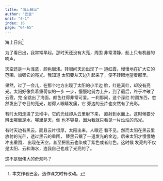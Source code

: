 ```yaml
---
title: "海上日出"
author: "巴金"
unit: "4-1"
index: 16
page: "64-65"
---
```


海上日出[^1]

[^1]: 本文作者巴金，选作课文时有改动。

为了看日出，我常常早起。那时天还没有大亮，周围
非常清静，船上只有机器的响声。

天空还是一片浅蓝，颜色很浅。转眼间天边出现了一
道红霞，慢慢地在扩大它的范围，加强它的亮光。我知道
太阳要从天边升起来了，便不转眼地望着那里。

果然，过了一会儿，在那个地方出现了太阳的小半边
脸，红是真红，却没有亮光。太阳好像负着重荷似的一步
一步，慢慢地努力上升，到了最后，终于冲破了云霞，完
全跳出了海面，颜色红得非常可爱。一刹那间，这个深红
的圆东西，忽然发出了夺目的亮光，射得人眼睛发痛，它
旁边的云片也突然有了光彩。

有时太阳走进了云堆中，它的光线却从云里射下来，
直射到水面上。这时候要分辨出哪里是水，哪里是天，倒
也不容易，因为我就只看见一片灿烂的亮光。

有时天边有黑云，而且云片很厚，太阳出来，人眼还
看不见。然而太阳在黑云里放射的光芒，透过黑云的重围，
替黑云镶了一道发光的金边。后来太阳才慢慢地冲出重围，
出现在天空，甚至把黑云也染成了紫色或者红色。这时候
发亮的不仅是太阳、云和海水，连我自己也成了光亮的了。

这不是很伟大的奇观吗？
